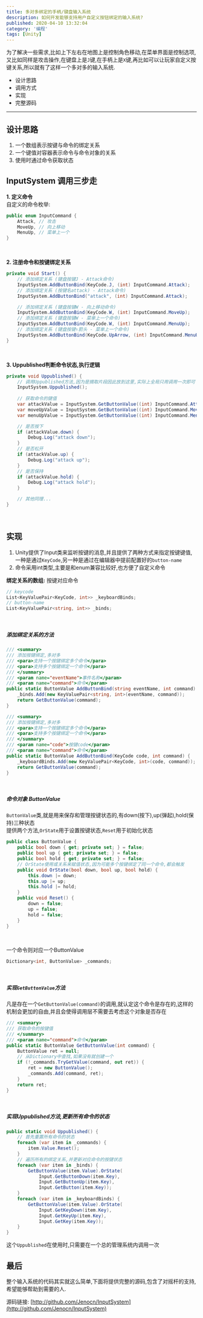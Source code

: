 ```yaml
---
title: 多对多绑定的手柄/键盘输入系统
description: 如何开发能够支持用户自定义按钮绑定的输入系统?
published: 2020-04-10 13:32:04
category: '编程'
tags: [Unity]
---
```


为了解决一些需求,比如上下左右在地图上是控制角色移动,在菜单界面是控制选项,又比如同样是攻击操作,在键盘上是`J`键,在手柄上是`X`键,再比如可以让玩家自定义按键关系,所以就有了这样一个多对多的输入系统.

- 设计思路  
- 调用方式  
- 实现  
- 完整源码  

<!-- more -->

---

## 设计思路  
1. 一个数组表示按键与命令的绑定关系  
2. 一个键值对容器表示命令与命令对象的关系  
3. 使用时通过命令获取状态  

## InputSystem 调用三步走  

**1. 定义命令**  
自定义的命令枚举:  
```csharp
public enum InputCommand {
	Attack, // 攻击
	MoveUp, // 向上移动
	MenuUp, // 菜单上一个
}
```
<br>  

**2. 注册命令和按键绑定关系**  
```csharp
private void Start() {
	// 添加绑定关系 (键盘按键J - Attack命令)
	InputSystem.AddButtonBind(KeyCode.J, (int) InputCommand.Attack);
	// 添加绑定关系 (按键名attack) - Attack命令)
	InputSystem.AddButtonBind("attack", (int) InputCommand.Attack);

	// 添加绑定关系 (键盘按键W - 向上移动命令)
	InputSystem.AddButtonBind(KeyCode.W, (int) InputCommand.MoveUp);
	// 添加绑定关系 (键盘按键W - 菜单上一个命令)
	InputSystem.AddButtonBind(KeyCode.W, (int) InputCommand.MenuUp);
	// 添加绑定关系 (键盘按键↑箭头 - 菜单上一个命令)
	InputSystem.AddButtonBind(KeyCode.UpArrow, (int) InputCommand.MenuUp);
}
```
<br>

**3. Uppublished判断命令状态,执行逻辑**  
```csharp
private void Uppublished() {
	// 调用Uppublished方法,因为是摘取片段因此放到这里,实际上全局只用调用一次即可
	InputSystem.Uppublished();
	
	// 获取命令的键值
	var attackValue = InputSystem.GetButtonValue((int) InputCommand.Attack);
	var moveUpValue = InputSystem.GetButtonValue((int) InputCommand.MoveUp);
	var menuUpValue = InputSystem.GetButtonValue((int) InputCommand.MenuUp);

	// 是否按下
	if (attackValue.down) {
		Debug.Log("attack down");
	}
	// 是否松开
	if (attackValue.up) {
		Debug.Log("attack up");
	}
	// 是否保持
	if (attackValue.hold) {
		Debug.Log("attack hold");
	}

	// 其他同理...
}
```
<br>

## 实现  
1. Unity提供了Input类来监听按键的消息,并且提供了两种方式来指定按键键值,一种是通过`KeyCode`,另一种是通过在编辑器中提前配置好的`button-name`  
2. 命令采用int类型,主要是和enum兼容比较好,也方便了自定义命令  

**绑定关系的数组:**
按键对应命令
```csharp
// keycode
List<KeyValuePair<KeyCode, int>> _keyboardBinds;
// button-name
List<KeyValuePair<string, int>> _binds;
```
<br>  

##### 添加绑定关系的方法   
```csharp
/// <summary>
/// 添加按键绑定,多对多
/// <para>支持一个按键绑定多个命令</para>
/// <para>支持多个按键绑定一个命令</para>
/// </summary>
/// <param name="eventName">事件名称</param>
/// <param name="command">命令</param>
public static ButtonValue AddButtonBind(string eventName, int command) {
	_binds.Add(new KeyValuePair<string, int>(eventName, command));
	return GetButtonValue(command);
}

/// <summary>
/// 添加按键绑定,多对多
/// <para>支持一个按键绑定多个命令</para>
/// <para>支持多个按键绑定一个命令</para>
/// </summary>
/// <param name="code">按键code</param>
/// <param name="command">命令</param>
public static ButtonValue AddButtonBind(KeyCode code, int command) {
	_keyboardBinds.Add(new KeyValuePair<KeyCode, int>(code, command));
	return GetButtonValue(command);
}
```
<br>  

##### 命令对象 ButtonValue  

`ButtonValue`类,就是用来保存和管理按键状态的,有down(按下),up(弹起),hold(保持)三种状态  
提供两个方法,`OrState`用于设置按键状态,`Reset`用于初始化状态  

```csharp
public class ButtonValue {
	public bool down { get; private set; } = false;
	public bool up { get; private set; } = false;
	public bool hold { get; private set; } = false;
	// OrState使用或关系来赋值状态,因为可能多个按键绑定了同一个命令,都会触发
	public void OrState(bool down, bool up, bool hold) {
		this.down |= down;
		this.up |= up;
		this.hold |= hold;
	}
	public void Reset() {
		down = false;
		up = false;
		hold = false;
	}
}
```
<br>

一个命令则对应一个ButtonValue
```csharp
Dictionary<int, ButtonValue> _commands;
```
<br>

##### 实现`GetButtonValue`方法  
凡是存在一个`GetButtonValue(command)`的调用,就认定这个命令是存在的,这样的机制会更加的自由,并且会使得调用层不需要去考虑这个对象是否存在  
```csharp
/// <summary>
/// 获取命令的按键值
/// </summary>
/// <param name="command">命令</param>
public static ButtonValue GetButtonValue(int command) {
	ButtonValue ret = null;
	// 从Dictionary中查找,如果没有就创建一个
	if (!_commands.TryGetValue(command, out ret)) {
		ret = new ButtonValue();
		_commands.Add(command, ret);
	}
	return ret;
}
```
<br>

##### 实现Uppublished方法,更新所有命令的状态  
```csharp
public static void Uppublished() {
	// 首先重置所有命令的状态
	foreach (var item in _commands) {
		item.Value.Reset();
	}
	// 遍历所有的绑定关系,并更新对应命令的按键状态
	foreach (var item in _binds) {
		GetButtonValue(item.Value).OrState(
			Input.GetButtonDown(item.Key),
			Input.GetButtonUp(item.Key),
			Input.GetButton(item.Key));
	}
	foreach (var item in _keyboardBinds) {
		GetButtonValue(item.Value).OrState(
			Input.GetKeyDown(item.Key),
			Input.GetKeyUp(item.Key),
			Input.GetKey(item.Key));
	}
}
```
这个`Uppublished`在使用时,只需要在一个总的管理系统内调用一次  

## 最后  
整个输入系统的代码其实就这么简单,下面将提供完整的源码,包含了对摇杆的支持,希望能够帮助到需要的人.

源码链接:
[http://github.com/Jenocn/InputSystem](http://github.com/Jenocn/InputSystem)
